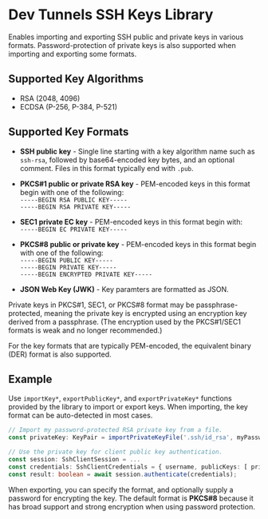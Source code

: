 # Dev Tunnels SSH Keys Library
Enables importing and exporting SSH public and private keys in various formats.
Password-protection of private keys is also supported when importing and
exporting some formats.

## Supported Key Algorithms
 - RSA (2048, 4096)
 - ECDSA (P-256, P-384, P-521)

## Supported Key Formats

 - **SSH public key** - Single line starting with a key algorithm name
   such as `ssh-rsa`, followed by base64-encoded key bytes, and an optional
   comment. Files in this format typically end with `.pub`.

 - **PKCS#1 public or private RSA key** - PEM-encoded keys in this format begin
   with one of the following:  
   `-----BEGIN RSA PUBLIC KEY-----`  
   `-----BEGIN RSA PRIVATE KEY-----`  

 - **SEC1 private EC key** - PEM-encoded keys in this format begin with:  
   `-----BEGIN EC PRIVATE KEY-----`  

 - **PKCS#8 public or private key** - PEM-encoded keys in this format begin
   with one of the following:  
   `-----BEGIN PUBLIC KEY-----`  
   `-----BEGIN PRIVATE KEY-----`  
   `-----BEGIN ENCRYPTED PRIVATE KEY-----`

 - **JSON Web Key (JWK)** - Key paramters are formatted as JSON.

Private keys in PKCS#1, SEC1, or PKCS#8 format may be passphrase-protected,
meaning the private key is encrypted using an encryption key derived from a
passphrase. (The encryption used by the PKCS#1/SEC1 formats is weak and no
longer recommended.)

For the key formats that are typically PEM-encoded, the equivalent binary (DER)
format is also supported.

## Example
Use `importKey*`, `exportPublicKey*`, and `exportPrivateKey*` functions provided
by the library to import or export keys. When importing, the key format can be
auto-detected in most cases.

```TypeScript
// Import my password-protected RSA private key from a file.
const privateKey: KeyPair = importPrivateKeyFile('.ssh/id_rsa', myPassword);

// Use the private key for client public key authentication.
const session: SshClientSession = ...
const credentials: SshClientCredentials = { username, publicKeys: [ privateKey ] };
const result: boolean = await session.authenticate(credentials);
```

When exporting, you can specify the format, and optionally supply a password
for encrypting the key. The default format is **PKCS#8** because it has broad
support and strong encryption when using password protection.
